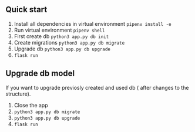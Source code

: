 ## Quick start
1. Install all dependencies in virtual environment `pipenv install -e`
2. Run virtual environment `pipenv shell`
3. First create db  `python3 app.py db init`
4. Create migrations `python3 app.py db migrate`
5. Upgrade db `python3 app.py db upgrade`
6. `flask run`

## Upgrade db model
If you want to upgrade previosly created and used db ( after changes to the structure).
1. Close the app
2. `python3 app.py db migrate`
3. `python3 app.py db upgrade`
4. `flask run`
